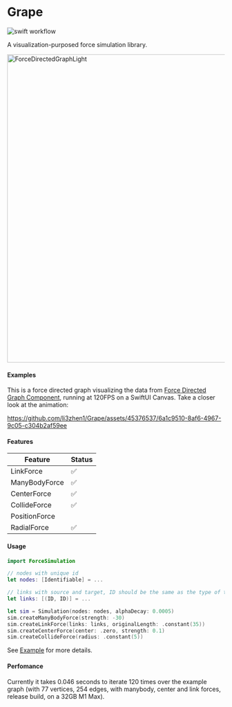 # Grape

![swift workflow](https://github.com/li3zhen1/Grape/actions/workflows/swift.yml/badge.svg)


A visualization-purposed force simulation library.




<img width="712" alt="ForceDirectedGraphLight" src="https://github.com/li3zhen1/Grape/assets/45376537/e0e8049d-25c2-4e5c-9623-6bf43ddddfa5">

#### Examples

This is a force directed graph visualizing the data from [Force Directed Graph Component](https://observablehq.com/@d3/force-directed-graph-component), running at 120FPS on a SwiftUI Canvas. Take a closer look at the animation:


https://github.com/li3zhen1/Grape/assets/45376537/6a1c9510-8af6-4967-9c05-c304b2af59ee




#### Features

| Feature | Status |
| --- | --- |
| LinkForce | ✅ |
| ManyBodyForce | ✅ |
| CenterForce | ✅ |
| CollideForce | ✅ |
| PositionForce |  |
| RadialForce | ✅ |


#### Usage

```swift
import ForceSimulation

// nodes with unique id
let nodes: [Identifiable] = ... 

// links with source and target, ID should be the same as the type of the id
let links: [(ID, ID)] = ... 

let sim = Simulation(nodes: nodes, alphaDecay: 0.0005)
sim.createManyBodyForce(strength: -30)
sim.createLinkForce(links: links, originalLength: .constant(35))
sim.createCenterForce(center: .zero, strength: 0.1)
sim.createCollideForce(radius: .constant(5))

```

See [Example](https://github.com/li3zhen1/Grape/tree/main/Examples/GrapeView) for more details.

#### Perfomance

Currently it takes 0.046 seconds to iterate 120 times over the example graph (with 77 vertices, 254 edges, with manybody, center and link forces, release build, on a 32GB M1 Max).
